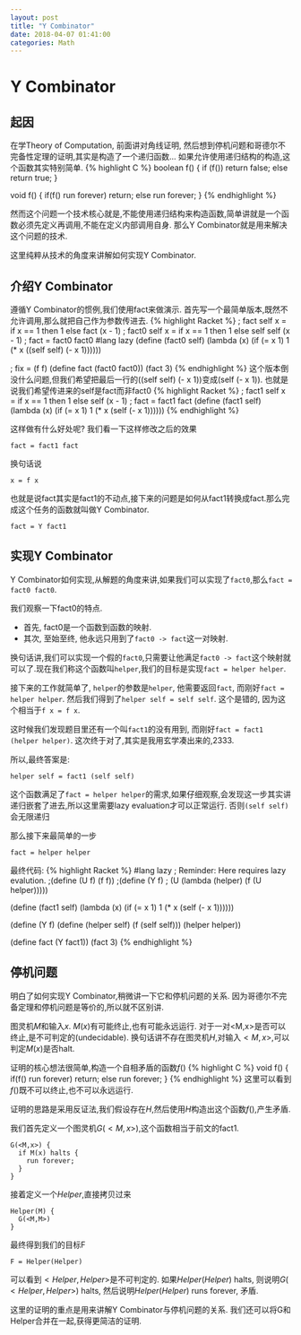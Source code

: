 ```yaml
---
layout: post
title: "Y Combinator"
date: 2018-04-07 01:41:00
categories: Math
---
```



# Y Combinator

## 起因

在学Theory of Computation, 前面讲对角线证明, 然后想到停机问题和哥德尔不完备性定理的证明,其实是构造了一个递归函数... 如果允许使用递归结构的构造,这个函数其实特别简单.
{% highlight C %} 
boolean f() {
  if (f()) return false;
  else return true;
}

void f() {
  if(f() run forever) return;
  else run forever;
}
{% endhighlight %}

然而这个问题一个技术核心就是,不能使用递归结构来构造函数,简单讲就是一个函数必须先定义再调用,不能在定义内部调用自身. 那么Y Combinator就是用来解决这个问题的技术.

这里纯粹从技术的角度来讲解如何实现Y Combinator.

## 介绍Y Combinator

遵循Y Combinator的惯例,我们使用fact来做演示. 首先写一个最简单版本,既然不允许调用,那么就把自己作为参数传进去.
{% highlight Racket %}
; fact self x = if x == 1 then 1 else fact (x - 1)
; fact0 self x = if x == 1 then 1 else self self (x - 1)
; fact = fact0 fact0
#lang lazy
(define (fact0 self)
  (lambda (x)
    (if (= x 1)
        1
        (* x ((self self) (- x 1))))))

; fix = (f f)
(define fact (fact0 fact0))
(fact 3)
{% endhighlight %}
这个版本倒没什么问题,但我们希望把最后一行的((self self) (- x 1))变成(self (- x 1)). 也就是说我们希望传进来的self是fact而非fact0
{% highlight Racket %}
; fact1 self x = if x == 1 then 1 else self (x - 1)
; fact = fact1 fact
(define (fact1 self)
  (lambda (x)
    (if (= x 1)
        1
        (* x (self (- x 1))))))
{% endhighlight %}

这样做有什么好处呢? 我们看一下这样修改之后的效果
```
fact = fact1 fact
```
换句话说
```
x = f x
```
也就是说fact其实是fact1的不动点,接下来的问题是如何从fact1转换成fact.那么完成这个任务的函数就叫做Y Combinator.
```
fact = Y fact1
```

## 实现Y Combinator
Y Combinator如何实现,从解题的角度来讲,如果我们可以实现了```fact0```,那么```fact = fact0 fact0```. 

我们观察一下fact0的特点.
  * 首先, fact0是一个函数到函数的映射.
  * 其次, 至始至终, 他永远只用到了```fact0 -> fact```这一对映射.

换句话讲,我们可以实现一个假的```fact0```,只需要让他满足```fact0 -> fact```这个映射就可以了.现在我们称这个函数叫```helper```,我们的目标是实现```fact = helper helper```.

接下来的工作就简单了,
```helper```的参数是```helper```, 他需要返回```fact```, 而刚好```fact = helper helper```. 然后我们得到了```helper self = self self```. 这个是错的, 因为这个相当于```f x = f x```.

这时候我们发现题目里还有一个叫```fact1```的没有用到, 而刚好```fact = fact1 (helper helper)```. 这次终于对了,其实是我用玄学凑出来的,2333.

所以,最终答案是:
```
helper self = fact1 (self self)
```
这个函数满足了```fact = helper helper```的需求,如果仔细观察,会发现这一步其实讲递归嵌套了进去,所以这里需要lazy evaluation才可以正常运行. 否则```(self self)```会无限递归

那么接下来最简单的一步
```
fact = helper helper
```

最终代码:
{% highlight Racket %}
#lang lazy
; Reminder: Here requires lazy evalution.
;(define (U f) (f f))
;(define (Y f)
;  (U (lambda (helper) (f (U helper)))))

(define (fact1 self)
  (lambda (x)
    (if (= x 1)
        1
        (* x (self (- x 1))))))

(define (Y f)
  (define (helper self) (f (self self)))
  (helper helper))

(define fact (Y fact1))
(fact 3)
{% endhighlight %}

## 停机问题

明白了如何实现Y Combinator,稍微讲一下它和停机问题的关系. 因为哥德尔不完备定理和停机问题是等价的,所以就不区别讲.

图灵机$M$和输入$x$. $M(x)$有可能终止,也有可能永远运行. 对于一对<M,x>是否可以终止,是不可判定的(undecidable). 换句话讲不存在图灵机$H$,对输入$<M,x>$,可以判定$M(x)$是否halt.

证明的核心想法很简单,构造一个自相矛盾的函数$f()$
{% highlight C %} 
void f() {
  if(f() run forever) return;
  else run forever;
}
{% endhighlight %}
这里可以看到$f()$既不可以终止,也不可以永远运行.

证明的思路是采用反证法,我们假设存在$H$,然后使用$H$构造出这个函数$f()$,产生矛盾.

我们首先定义一个图灵机$G(<M, x>)$,这个函数相当于前文的fact1.
```
G(<M,x>) {
  if M(x) halts {
    run forever;
  }
}
```

接着定义一个$Helper$,直接拷贝过来
```
Helper(M) {
  G(<M,M>)
}
```
最终得到我们的目标F
```
F = Helper(Helper)
```
可以看到$<Helper, Helper>$是不可判定的.
如果$Helper(Helper)$ halts, 则说明$G(<Helper,Helper>)$ halts, 然后说明$Helper(Helper)$ runs forever, 矛盾.

这里的证明的重点是用来讲解Y Combinator与停机问题的关系. 我们还可以将G和Helper合并在一起,获得更简洁的证明.
